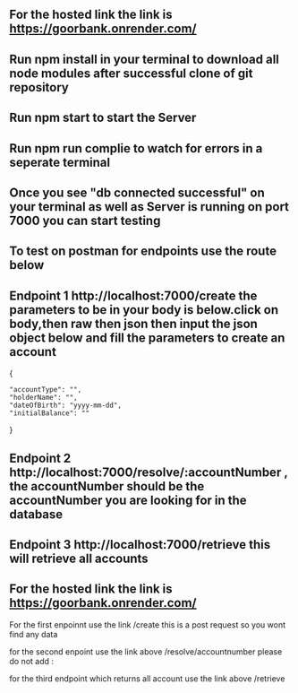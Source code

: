 ## For the hosted link the link is https://goorbank.onrender.com/

## Run npm install in your terminal to download all node modules after successful clone of git repository

## Run npm start to start the Server 

## Run npm run complie to watch for errors in a seperate terminal


## Once you see "db connected successful" on your terminal as well as Server is running on port 7000 you can start testing

## To test on postman for endpoints use the route below

## Endpoint 1 http://localhost:7000/create the parameters to be in your body is below.click on body,then raw then json then input the json object below and fill the parameters to create an account

{
    
    "accountType": "",
    "holderName": "",
    "dateOfBirth": "yyyy-mm-dd",
    "initialBalance": ""

}

## Endpoint 2 http://localhost:7000/resolve/:accountNumber , the accountNumber should be the accountNumber you are looking for  in the database

## Endpoint 3 http://localhost:7000/retrieve this will retrieve all accounts

## For the hosted link the link is https://goorbank.onrender.com/

For the first enpoinnt use the link /create this is a post request so you wont find any data

for the second enpoint use the link above /resolve/accountnumber please do not add :

for the third endpoint which returns all account use the link above /retrieve